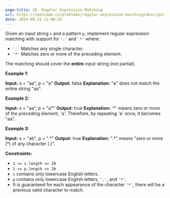 ```yaml
---
page-title: 10. Regular Expression Matching
url: https://leetcode.cn/problems/regular-expression-matching/description/
date: 2024-08-31 11:40:23
---
```

Given an input string `s` and a pattern `p`, implement regular expression matching with support for `'.'` and `'*'` where:

-   `'.'` Matches any single character.​​​​
-   `'*'` Matches zero or more of the preceding element.

The matching should cover the **entire** input string (not partial).

**Example 1:**

**Input:** s = "aa", p = "a"
**Output:** false
**Explanation:** "a" does not match the entire string "aa".

**Example 2:**

**Input:** s = "aa", p = "a\*"
**Output:** true
**Explanation:** '\*' means zero or more of the preceding element, 'a'. Therefore, by repeating 'a' once, it becomes "aa".

**Example 3:**

**Input:** s = "ab", p = ".\*"
**Output:** true
**Explanation:** ".\*" means "zero or more (\*) of any character (.)".

**Constraints:**

-   `1 <= s.length <= 20`
-   `1 <= p.length <= 20`
-   `s` contains only lowercase English letters.
-   `p` contains only lowercase English letters, `'.'`, and `'*'`.
-   It is guaranteed for each appearance of the character `'*'`, there will be a previous valid character to match.